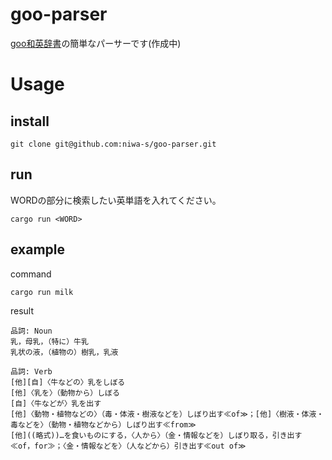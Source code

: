 # goo-parser

[goo和英辞書](https://dictionary.goo.ne.jp/en/)の簡単なパーサーです(作成中)

# Usage
## install
```
git clone git@github.com:niwa-s/goo-parser.git
```
## run

WORDの部分に検索したい英単語を入れてください。
```
cargo run <WORD>
```
## example

command
```
cargo run milk
```
result
```
品詞: Noun
乳，母乳，（特に）牛乳
乳状の液，（植物の）樹乳，乳液

品詞: Verb
[他][自]〈牛などの〉乳をしぼる
[他]〈乳を〉（動物から）しぼる
[自]〈牛などが〉乳を出す
[他]〈動物・植物などの〉（毒・体液・樹液などを）しぼり出す≪of≫；[他]〈樹液・体液・毒などを〉（動物・植物などから）しぼり出す≪from≫
[他]((略式))…を食いものにする，〈人から〉（金・情報などを）しぼり取る，引き出す≪of，for≫；〈金・情報などを〉（人などから）引き出す≪out of≫
```

